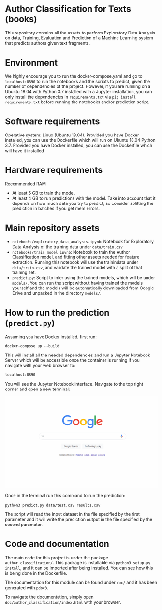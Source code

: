 # Author Classification for Texts (books)
This repository contains all the assets to perform Exploratory Data Analysis on data, Training, Evaluation and Prediction of a Machine Learning system that predicts authors given text fragments.

# Environment
We highly encourage you to run the docker-compose.yaml and go to `localhost:8890` to run the notebooks and the scripts to predict, given the number of dependencies of the project. However, if you are running on a Ubuntu 18.04 with Python 3.7 installed with a Jupyter installation, you can only install the dependencies in `requirements.txt` via `pip install requirements.txt` before running the notebooks and/or prediction script.

# Software requirements
Operative system: Linux (Ubuntu 18.04). Provided you have Docker installed, you can use the Dockerfile which will run on Ubuntu 18.04
Python 3.7. Provided you have Docker installed, you can use the Dockerfile which will have it installed

# Hardware requirements
Recommended RAM
- At least 6 GB to train the model.
- At least 4 GB to run predictions with the model. Take into account that it depends on how much data you try to predict, so consider splitting the prediction in batches if you get mem errors.

# Main repository assets
- `notebooks/exploratory_data_analysis.ipynb`: Notebook for Exploratory Data Analysis of the training data under `data/train.csv`
- `notebooks/train_model.ipynb`: Notebook to train the Author Classification model, and fitting other assets needed for feature extraction. Running this notebook will use the trainindata under `data/train.csv`, and validate the trained model with a split of that training set.
- `predict.py`: Script to infer using the trained models, which will be under `models/`. You can run the script without having trained the models yourself and the models will be automatically downloaded from Google Drive and unpacked in the directory `models/`.

# How to run the prediction (`predict.py`)
Assuming you have Docker installed, first run:

```
docker-compose up --build
```

This will install all the needed dependencies and run a Jupyter Notebook Server which will be accessible once the container is running if you navigate with your web browser to:

```
localhost:8890
```

You will see the Jupyter Notebook interface. Navigate to the top right corner and open a new terminal:

 ![](how_to_open_terminal_jupyter_notebook.gif)

Once in the terminal run this command to run the prediction:

```
python3 predict.py data/test.csv results.csv
```


The script will read the input dataset in the file specified by the first parameter and it will write the prediction output in the file specified by the second parameter.


# Code and documentation

The main code for this project is under the package `author_classification/`. This package is installable via `python3 setup.py install`, and it can be imported after being installed. You can see how this is being done in the Dockerfile.

The documentation for this module can be found under `doc/` and it has been generated with `pdoc3`.

To navigate the documentation, simply open `doc/author_classification/index.html` with your browser.